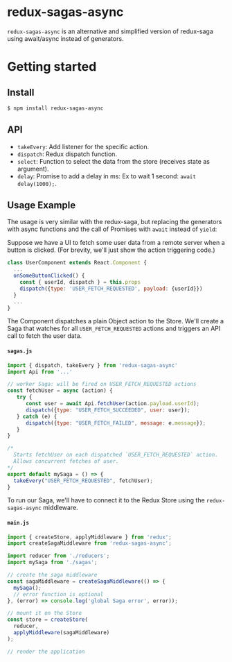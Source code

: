 # redux-sagas-async
`redux-sagas-async` is an alternative and simplified version of redux-saga using await/async instead of generators.

# Getting started

## Install

```sh
$ npm install redux-sagas-async
```
## API

* `takeEvery`: Add listener for the specific action.
* `dispatch`: Redux dispatch function.
* `select`: Function to select the data from the store (receives state as argument).
* `delay`: Promise to add a delay in ms: Ex to wait 1 second: ```await delay(1000);```.


## Usage Example

The usage is very similar with the redux-saga, but replacing the generators with async functions and the call of Promises with `await` instead of `yield`:

Suppose we have a UI to fetch some user data from a remote server when a button is clicked. (For brevity, we'll just show the action triggering code.)

```javascript
class UserComponent extends React.Component {
  ...
  onSomeButtonClicked() {
    const { userId, dispatch } = this.props
    dispatch({type: 'USER_FETCH_REQUESTED', payload: {userId}})
  }
  ...
}
```

The Component dispatches a plain Object action to the Store. We'll create a Saga that watches for all `USER_FETCH_REQUESTED` actions and triggers an API call to fetch the user data.

#### `sagas.js`

```javascript
import { dispatch, takeEvery } from 'redux-sagas-async'
import Api from '...'

// worker Saga: will be fired on USER_FETCH_REQUESTED actions
const fetchUser = async (action) {
   try {
      const user = await Api.fetchUser(action.payload.userId);
      dispatch({type: "USER_FETCH_SUCCEEDED", user: user});
   } catch (e) {
      dispatch({type: "USER_FETCH_FAILED", message: e.message});
   }
}

/*
  Starts fetchUser on each dispatched `USER_FETCH_REQUESTED` action.
  Allows concurrent fetches of user.
*/
export default mySaga = () => {
  takeEvery("USER_FETCH_REQUESTED", fetchUser);
}
```

To run our Saga, we'll have to connect it to the Redux Store using the `redux-sagas-async` middleware.

#### `main.js`

```javascript
import { createStore, applyMiddleware } from 'redux';
import createSagaMiddleware from 'redux-sagas-async';

import reducer from './reducers';
import mySaga from './sagas';

// create the saga middleware
const sagaMiddleware = createSagaMiddleware(() => {
  mySaga();
  // error function is optional
}, (error) => console.log('global Saga error', error));

// mount it on the Store
const store = createStore(
  reducer,
  applyMiddleware(sagaMiddleware)
);

// render the application
```
